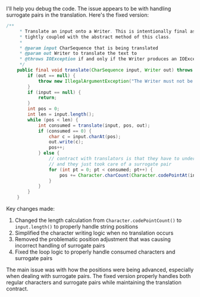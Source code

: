 I'll help you debug the code. The issue appears to be with handling surrogate pairs in the translation. Here's the fixed version:

```java
/**
     * Translate an input onto a Writer. This is intentionally final as its algorithm is 
     * tightly coupled with the abstract method of this class. 
     *
     * @param input CharSequence that is being translated
     * @param out Writer to translate the text to
     * @throws IOException if and only if the Writer produces an IOException
     */
    public final void translate(CharSequence input, Writer out) throws IOException {
        if (out == null) {
            throw new IllegalArgumentException("The Writer must not be null");
        }
        if (input == null) {
            return;
        }
        int pos = 0;
        int len = input.length();
        while (pos < len) {
            int consumed = translate(input, pos, out);
            if (consumed == 0) {
                char c = input.charAt(pos);
                out.write(c);
                pos++;
            } else {
                // contract with translators is that they have to understand codepoints 
                // and they just took care of a surrogate pair
                for (int pt = 0; pt < consumed; pt++) {
                    pos += Character.charCount(Character.codePointAt(input, pos));
                }
            }
        }
    }
```

Key changes made:
1. Changed the length calculation from `Character.codePointCount()` to `input.length()` to properly handle string positions
2. Simplified the character writing logic when no translation occurs
3. Removed the problematic position adjustment that was causing incorrect handling of surrogate pairs
4. Fixed the loop logic to properly handle consumed characters and surrogate pairs

The main issue was with how the positions were being advanced, especially when dealing with surrogate pairs. The fixed version properly handles both regular characters and surrogate pairs while maintaining the translation contract.